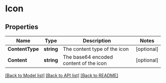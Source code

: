 # Icon

## Properties

Name | Type | Description | Notes
------------ | ------------- | ------------- | -------------
**ContentType** | **string** | The content type of the icon | [optional] 
**Content** | **string** | The base64 encoded content of the icon | [optional] 

[[Back to Model list]](../README.md#documentation-for-models) [[Back to API list]](../README.md#documentation-for-api-endpoints) [[Back to README]](../README.md)


